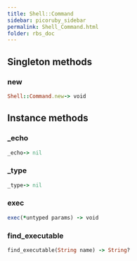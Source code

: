 ```yaml
---
title: Shell::Command
sidebar: picoruby_sidebar
permalink: Shell_Command.html
folder: rbs_doc
---
```

## Singleton methods
### new

```ruby
Shell::Command.new-> void
```
## Instance methods
### _echo

```ruby
_echo-> nil
```
### _type

```ruby
_type-> nil
```
### exec

```ruby
exec(*untyped params) -> void
```
### find_executable

```ruby
find_executable(String name) -> String?
```
